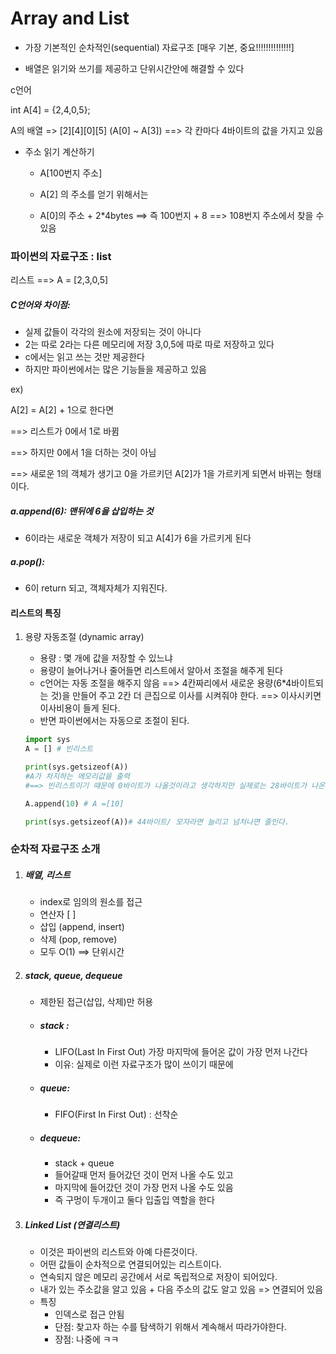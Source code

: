 # Array and List

- 가장 기본적인 순차적인(sequential) 자료구조 [매우 기본, 중요!!!!!!!!!!!!!!]

- 배열은 읽기와 쓰기를 제공하고 단위시간안에 해결할 수 있다

c언어

int A[4] = {2,4,0,5};

A의 배열 => \[2]\[4]\[0]\[5] (A[0] ~ A[3]) ==> 각 칸마다 4바이트의 값을 가지고 있음



- 주소 읽기 계산하기

  - A[100번지 주소] 

  - A[2] 의 주소를 얻기 위해서는

  - A[0]의 주소 + 2*4bytes   ==> 즉 100번지 + 8 ==> 108번지 주소에서 찾을 수 있음



### 파이썬의 자료구조 : list

리스트  ==>  A = [2,3,0,5]

##### C언어와 차이점: 

- 실제 값들이 각각의 원소에 저장되는 것이 아니다
- 2는 따로 2라는 다른 메모리에 저장 3,0,5에 따로 따로 저장하고 있다
- c에서는 읽고 쓰는 것만 제공한다
- 하지만 파이썬에서는 많은 기능들을 제공하고 있음

ex)

A[2] = A[2] + 1으로 한다면 

==> 리스트가 0에서 1로 바뀜

==> 하지만 0에서 1을 더하는 것이 아님

==> 새로운 1의 객체가 생기고 0을 가르키던 A[2]가 1을 가르키게 되면서 바뀌는 형태이다.



##### a.append(6): 맨뒤에 6을 삽입하는 것

- 6이라는 새로운 객체가 저장이 되고 A[4]가 6을 가르키게 된다

##### a.pop(): 

- 6이 return 되고, 객체자체가 지워진다. 



#### 리스트의 특징 

1. 용량 자동조절 (dynamic array)

   - 용량 : 몇 개에 값을 저장할 수 있느냐
   - 용량이 늘어나거나 줄어들면 리스트에서 알아서 조절을 해주게 된다
   - c언어는 자동 조절을 해주지 않음 ==> 4칸짜리에서 새로운 용량(6*4바이트되는 것)을 만들어 주고 2칸 더 큰집으로 이사를 시켜줘야 한다. ==> 이사시키면 이사비용이 들게 된다.
   - 반면 파이썬에서는 자동으로 조절이 된다. 

   ```python
   import sys
   A = [] # 빈리스트
   
   print(sys.getsizeof(A))
   #A가 차지하는 메모리값을 출력 
   #==> 빈리스트이기 때문에 0바이트가 나올것이라고 생각하지만 실제로는 28바이트가 나온다 
   
   A.append(10) # A =[10]
   
   print(sys.getsizeof(A))# 44바이트/ 모자라면 늘리고 넘처나면 줄인다.
   ```

   

### 순차적 자료구조 소개

1. ##### 배열, 리스트

   - index로 임의의 원소를 접근
   - 연산자 [ ]
   - 삽입 (append, insert)
   - 삭제 (pop, remove)  
   - 모두 O(1)  ==> 단위시간



2. ##### stack, queue, dequeue

   - 제한된 접근(삽입, 삭제)만 허용

   - ##### stack : 

     - LIFO(Last In First Out) 가장 마지막에 들어온 값이 가장 먼저 나간다
     - 이유: 실제로 이런 자료구조가 많이 쓰이기 때문에

   - ##### queue:

     - FIFO(First In First Out) : 선착순

   - ##### dequeue:

     - stack + queue
     - 들어갈때 먼저 들어갔던 것이 먼저 나올 수도 있고
     - 마지막에 들어갔던 것이 가장 먼저 나올 수도 있음
     - 즉 구멍이 두개이고 둘다 입출입 역할을 한다



3. ##### Linked List (연결리스트)

   - 이것은 파이썬의 리스트와 아예 다른것이다.
   - 어떤 값들이 순차적으로 연결되어있는 리스트이다. 
   - 연속되지 않은 메모리 공간에서 서로 독립적으로 저장이 되어있다.
   - 내가 있는 주소값을 알고 있음 + 다음 주소의 값도 알고 있음 => 연결되어 있음
   - 특징
     - 인덱스로 접근 안됨
     - 단점: 찾고자 하는 수를 탐색하기 위해서 계속해서 따라가야한다.
     - 장점: 나중에 ㅋㅋ 












































